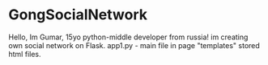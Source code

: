 # GongSocialNetwork
Hello, Im Gumar, 15yo python-middle developer from russia!
im creating own social network on Flask.
app1.py - main file
in page "templates" stored html files.
